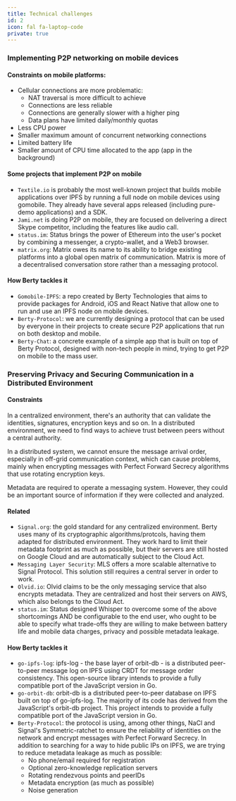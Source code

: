 ```yaml
---
title: Technical challenges
id: 2
icon: fal fa-laptop-code
private: true
---
```


### Implementing P2P networking on mobile devices

#### Constraints on mobile platforms:

* Cellular connections are more problematic:
    * NAT traversal is more difficult to achieve
    * Connections are less reliable
    * Connections are generally slower with a higher ping
    * Data plans have limited daily/monthly quotas
* Less CPU power
* Smaller maximum amount of concurrent networking connections
* Limited battery life
* Smaller amount of CPU time allocated to the app (app in the background)

#### Some projects that implement P2P on mobile

* `Textile.io` is probably the most well-known project that builds mobile applications over IPFS by running a full node on mobile devices using gomobile. They already have several apps released (including pure-demo applications) and a SDK.
* `Jami.net` is doing P2P on mobile, they are focused on delivering a direct Skype competitor, including the features like audio call.
* `status.im`: Status brings the power of Ethereum into the user's pocket by combining a messenger, a crypto-wallet, and a Web3 browser.
* `matrix.org`:  Matrix owes its name to its ability to bridge existing platforms into a global open matrix of communication. Matrix is more of a decentralised conversation store rather than a messaging protocol.

#### How Berty tackles it

* `Gomobile-IPFS`: a repo created by Berty Technologies that aims to provide packages for Android, iOS and React Native that allow one to run and use an IPFS node on mobile devices. 
* `Berty-Protocol`: we are currently designing a protocol that can be used by everyone in their projects to create secure P2P applications that run on both desktop and mobile.
* `Berty-Chat`: a concrete example of a simple app that is built on top of Berty Protocol, designed with non-tech people in mind, trying to get P2P on mobile to the mass user.

### Preserving Privacy and Securing Communication in a Distributed Environment

#### Constraints

In a centralized environment, there's an authority that can validate the identities, signatures, encryption keys and so on. In a distributed environment, we need to find ways to achieve trust between peers without a central authority.

In a distributed system, we cannot ensure the message arrival order, especially in off-grid communication context, which can cause problems, mainly when encrypting messages with Perfect Forward Secrecy algorithms that use rotating encryption keys.

Metadata are required to operate a messaging system. However, they could be an important source of information if they were collected and analyzed.

#### Related

* `Signal.org`: the gold standard for any centralized environment. Berty uses many of its cryptographic algorithms/protcols, having them adapted for distributed environment. They work hard to limit their metadata footprint as much as possible, but their servers are still hosted on Google Cloud and are automatically subject to the Cloud Act.
* `Messaging Layer Security`: MLS offers a more scalable alternative to Signal Protocol. This solution still requires a central server in order to work.
* `Olvid.io`: Olvid claims to be the only messaging service that also encrypts metadata. They are centralized and host their servers on AWS, which also belongs to the Cloud Act.
* `status.im`: Status designed Whisper to overcome some of the above shortcomings AND be configurable to the end user, who ought to be able to specify what trade-offs they are willing to make between battery life and mobile data charges, privacy and possible metadata leakage. 

#### How Berty tackles it

* `go-ipfs-log`: ipfs-log - the base layer of orbit-db - is a distributed peer-to-peer message log on IPFS using CRDT for message order consistency. This open-source library intends to provide a fully compatible port of the JavaScript version in Go.
* `go-orbit-db`: orbit-db is a distributed peer-to-peer database on IPFS built on top of go-ipfs-log. The majority of its code has derived from the JavaScript's orbit-db project. This project intends to provide a fully compatible port of the JavaScript version in Go.
* `Berty-Protocol`: the protocol is using, among other things, NaCl and Signal's Symmetric-ratchet to ensure the reliability of identities on the network and encrypt messages with Perfect Forward Secrecy. In addition to searching for a way to hide public IPs on IPFS, we are trying to reduce metadata leakage as much as possible:
    * No phone/email required for registration
    * Optional zero-knowledge replication servers
    * Rotating rendezvous points and peerIDs
    * Metadata encryption (as much as possible)
    * Noise generation